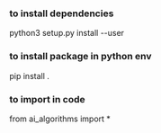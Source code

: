 ### to install dependencies
python3 setup.py install --user

### to install package in python env
pip install .

### to import in code
from ai_algorithms import *